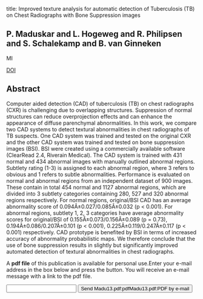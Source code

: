 title: Improved texture analysis for automatic detection of Tuberculosis (TB) on Chest Radiographs with Bone Suppression images

## P. Maduskar and L. Hogeweg and R. Philipsen and S. Schalekamp and B. van Ginneken
MI

<a href="https://doi.org/10.1117/12.2008083">DOI</a>

## Abstract
Computer aided detection (CAD) of tuberculosis (TB) on chest radiographs (CXR) is challenging due to overlapping structures. Suppression of normal structures can reduce overprojection effects and can enhance the appearance of diffuse parenchymal abnormalities. In this work, we compare two CAD systems to detect textural abnormalities in chest radiographs of TB suspects. One CAD system was trained and tested on the original CXR and the other CAD system was trained and tested on bone suppression images (BSI). BSI were created using a commercially available software (ClearRead 2.4, Riverain Medical). The CAD system is trained with 431 normal and 434 abnormal images with manually outlined abnormal regions. Subtlety rating (1-3) is assigned to each abnormal region, where 3 refers to obvious and 1 refers to subtle abnormalities. Performance is evaluated on normal and abnormal regions from an independent dataset of 900 images. These contain in total 454 normal and 1127 abnormal regions, which are divided into 3 subtlety categories containing 280, 527 and 320 abnormal regions respectively. For normal regions, original/BSI CAD has an average abnormality score of 0.094Â±0.027/0.085Â±0.032 (p < 0.001). For abnormal regions, subtlety 1, 2, 3 categories have average abnormality scores for original/BSI of 0.155Â±0.073/0.156Â±0.089 (p = 0.73), 0.194Â±0.086/0.207Â±0.101 (p < 0.001), 0.225Â±0.119/0.247Â±0.117 (p < 0.001) respectively. CAD prototype is benefited by BSI in terms of increased accuracy of abnormality probabilistic maps. We therefore conclude that the use of bone suppression results in slightly but significantly improved automated detection of textural abnormalities in chest radiographs.

A <b>pdf file</b> of this publication is available for personal use.Enter your e-mail address in the box below and press the button. You will receive an e-mail message with a link to the pdf file.
<form action="sender.php">  <input type="text" name="email">  <input type="submit" value="Send Madu13.pdf:pdfMadu13.pdf:PDF by e-mail"></form>